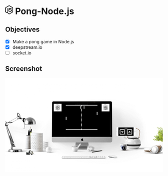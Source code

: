 # <img src="node-js.svg" width="25"/> Pong-Node.js

## Objectives
- [x] Make a pong game in Node.js
- [x] deepstream.io
- [ ] socket.io

## Screenshot
![alt-text](./screen.png)
